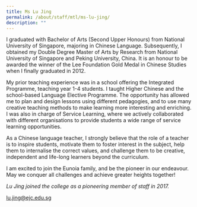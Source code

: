 ```yaml
---
title: Ms Lu Jing
permalink: /about/staff/mtl/ms-lu-jing/
description: ""
---
```

I graduated with Bachelor of Arts (Second Upper Honours) from National University of Singapore, majoring in Chinese Language. Subsequently, I obtained my Double Degree Master of Arts by Research from National University of Singapore and Peking University, China. It is an honour to be awarded the winner of the Lee Foundation Gold Medal in Chinese Studies when I finally graduated in 2012.

My prior teaching experience was in a school offering the Integrated Programme, teaching year 1-4 students. I taught Higher Chinese and the school-based Language Elective Programme. The opportunity has allowed me to plan and design lessons using different pedagogies, and to use many creative teaching methods to make learning more interesting and enriching. I was also in charge of Service Learning, where we actively collaborated with different organisations to provide students a wide range of service learning opportunities.

As a Chinese language teacher, I strongly believe that the role of a teacher is to inspire students, motivate them to foster interest in the subject, help them to internalise the correct values, and challenge them to be creative, independent and life-long learners beyond the curriculum.

I am excited to join the Eunoia family, and be the pioneer in our endeavour. May we conquer all challenges and achieve greater heights together!

_Lu Jing joined the college as a pioneering member of staff in 2017._

[lu.jing@ejc.edu.sg](mailto:lu.jing@ejc.edu.sg)